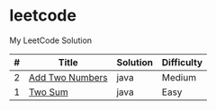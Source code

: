 leetcode
========
My LeetCode Solution

| # | Title | Solution | Difficulty |
|---| ----- | -------- | ---------- |
|2|[Add Two Numbers](src/addtwo/AddTwoNumbers.java)|java|Medium|
|1|[Two Sum](src/twosum/TwoSum.java)|java|Easy|
